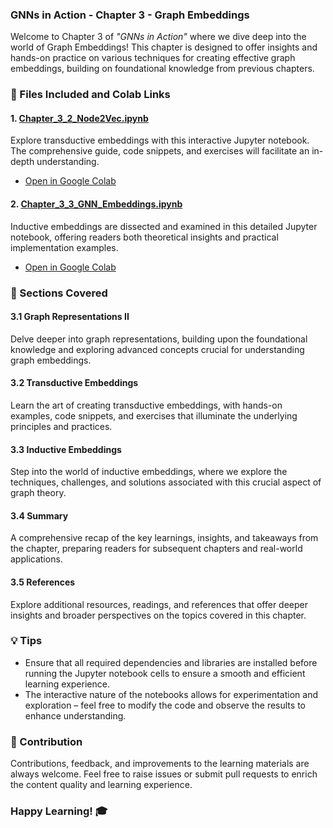 ### GNNs in Action -  Chapter 3 - Graph Embeddings

Welcome to Chapter 3 of _"GNNs in Action"_ where we dive deep into the world of Graph Embeddings! This chapter is designed to offer insights and hands-on practice on various techniques for creating effective graph embeddings, building on foundational knowledge from previous chapters.

### 📄 Files Included and Colab Links

#### 1. [Chapter_3_2_Node2Vec.ipynb](./Chapter_3_2_Node2Vec.ipynb)
Explore transductive embeddings with this interactive Jupyter notebook. The comprehensive guide, code snippets, and exercises will facilitate an in-depth understanding.
- [Open in Google Colab](https://colab.research.google.com/drive/1ccKmaZ2y2UKfzXFE3flj8COotsyp5N1J)

#### 2. [Chapter_3_3_GNN_Embeddings.ipynb](./Chapter_3_3_GNN_Embeddings.ipynb)
Inductive embeddings are dissected and examined in this detailed Jupyter notebook, offering readers both theoretical insights and practical implementation examples.
- [Open in Google Colab](https://colab.research.google.com/drive/1en0MqmE_zRhpbc0S14W-loOzMRYxu2kp)

### 🧠 Sections Covered

#### 3.1 Graph Representations II
Delve deeper into graph representations, building upon the foundational knowledge and exploring advanced concepts crucial for understanding graph embeddings.

#### 3.2 Transductive Embeddings
Learn the art of creating transductive embeddings, with hands-on examples, code snippets, and exercises that illuminate the underlying principles and practices.

#### 3.3 Inductive Embeddings
Step into the world of inductive embeddings, where we explore the techniques, challenges, and solutions associated with this crucial aspect of graph theory.

#### 3.4 Summary
A comprehensive recap of the key learnings, insights, and takeaways from the chapter, preparing readers for subsequent chapters and real-world applications.

#### 3.5 References
Explore additional resources, readings, and references that offer deeper insights and broader perspectives on the topics covered in this chapter.

### 💡 Tips

- Ensure that all required dependencies and libraries are installed before running the Jupyter notebook cells to ensure a smooth and efficient learning experience.
- The interactive nature of the notebooks allows for experimentation and exploration – feel free to modify the code and observe the results to enhance understanding.

### 🙏 Contribution

Contributions, feedback, and improvements to the learning materials are always welcome. Feel free to raise issues or submit pull requests to enrich the content quality and learning experience.

### Happy Learning! 🎓


 
